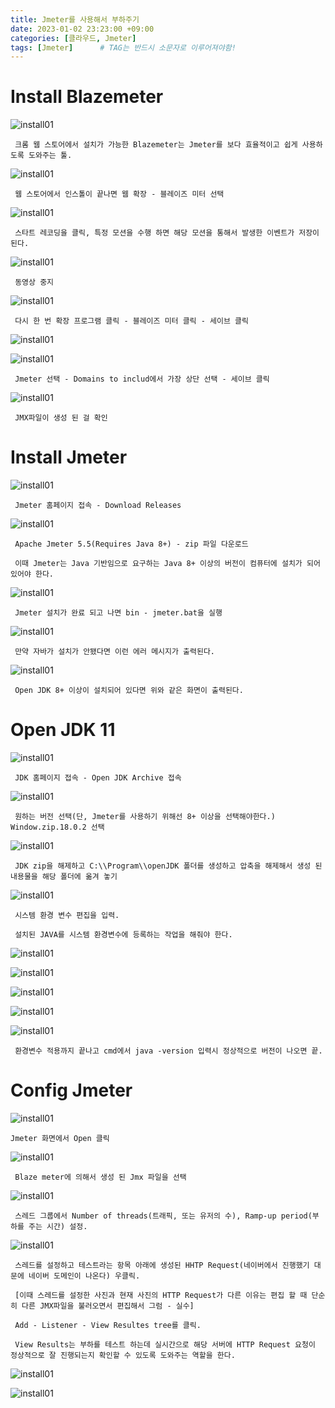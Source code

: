 ```yaml
---
title: Jmeter를 사용해서 부하주기
date: 2023-01-02 23:23:00 +09:00
categories: [클라우드, Jmeter]
tags: [Jmeter]		# TAG는 반드시 소문자로 이루어져야함!
---
```



# Install Blazemeter


 ![install01](/assets/img/Jmeter/Blaze01.png)

```
 크롬 웹 스토어에서 설치가 가능한 Blazemeter는 Jmeter를 보다 효율적이고 쉽게 사용하도록 도와주는 툴.
```

![install01](/assets/img/Jmeter/Blaze02.png)

```
 웹 스토어에서 인스톨이 끝나면 웹 확장 - 블레이즈 미터 선택
```

![install01](/assets/img/Jmeter/Blaze03.png)

```
 스타트 레코딩을 클릭, 특정 모션을 수행 하면 해당 모션을 통해서 발생한 이벤트가 저장이 된다.
```

![install01](/assets/img/Jmeter/Blaze04.png)

```
 동영상 중지
```

![install01](/assets/img/Jmeter/Blaze05.png)

```
 다시 한 번 확장 프로그램 클릭 - 블레이즈 미터 클릭 - 세이브 클릭
```

![install01](/assets/img/Jmeter/Blaze06.png)

![install01](/assets/img/Jmeter/Blaze07.png)

```
 Jmeter 선택 - Domains to includ에서 가장 상단 선택 - 세이브 클릭 
```

![install01](/assets/img/Jmeter/Blaze08.png)

```
 JMX파일이 생성 된 걸 확인
```

# Install Jmeter

![install01](/assets/img/Jmeter/Jmeter01.png)

```
 Jmeter 홈페이지 접속 - Download Releases
```

![install01](/assets/img/Jmeter/Jmeter02.png)

```
 Apache Jmeter 5.5(Requires Java 8+) - zip 파일 다운로드

 이때 Jmeter는 Java 기반임으로 요구하는 Java 8+ 이상의 버전이 컴퓨터에 설치가 되어 있어야 한다.
```

![install01](/assets/img/Jmeter/Jmeter03.png)

```
 Jmeter 설치가 완료 되고 나면 bin - jmeter.bat을 실행
```

![install01](/assets/img/Jmeter/Jmeter04.png)

```
 만약 자바가 설치가 안됐다면 이런 에러 메시지가 출력된다.
```

![install01](/assets/img/Jmeter/Jmeter05.png)

```
 Open JDK 8+ 이상이 설치되어 있다면 위와 같은 화면이 출력된다.
```

# Open JDK 11

![install01](/assets/img/Jmeter/JDK01.png)

```
 JDK 홈페이지 접속 - Open JDK Archive 접속
```

![install01](/assets/img/Jmeter/JDK02.png)

```
 원하는 버전 선택(단, Jmeter를 사용하기 위해선 8+ 이상을 선택해야한다.) Window.zip.18.0.2 선택
```

![install01](/assets/img/Jmeter/JDK03.png)

```
 JDK zip을 해제하고 C:\\Program\\openJDK 폴더를 생성하고 압축을 해제해서 생성 된 내용물을 해당 폴더에 옮겨 놓기
```

![install01](/assets/img/Jmeter/JDK04.png)

```
 시스템 환경 변수 편집을 입력.

 설치된 JAVA를 시스템 환경변수에 등록하는 작업을 해줘야 한다.
```

![install01](/assets/img/Jmeter/JDK05.png)

![install01](/assets/img/Jmeter/JDK06.png)

![install01](/assets/img/Jmeter/JDK07.png)

![install01](/assets/img/Jmeter/JDK08.png)

![install01](/assets/img/Jmeter/JDK09.png)

```
 환경변수 적용까지 끝나고 cmd에서 java -version 입력시 정상적으로 버전이 나오면 끝.
```
# Config Jmeter

![install01](/assets/img/Jmeter/Jmeter06.png)

```
Jmeter 화면에서 Open 클릭
```

![install01](/assets/img/Jmeter/Jmeter07.png)

```
 Blaze meter에 의해서 생성 된 Jmx 파일을 선택
```

![install01](/assets/img/Jmeter/Jmeter08.png)

```
 스레드 그룹에서 Number of threads(트래픽, 또는 유저의 수), Ramp-up period(부하를 주는 시간) 설정.
```

![install01](/assets/img/Jmeter/Jmeter11.png)

```
 스레드를 설정하고 테스트라는 항목 아래에 생성된 HHTP Request(네이버에서 진행했기 대문에 네이버 도메인이 나온다) 우클릭.

 [이때 스레드를 설정한 사진과 현재 사진의 HTTP Request가 다른 이유는 편집 할 때 단순히 다른 JMX파일을 불러오면서 편집해서 그럼 - 실수]

 Add - Listener - View Resultes tree를 클릭.

 View Results는 부하를 테스트 하는데 실시간으로 해당 서버에 HTTP Request 요청이 정상적으로 잘 진행되는지 확인할 수 있도록 도와주는 역할을 한다.
```

![install01](/assets/img/Jmeter/Jmeter12.png)


![install01](/assets/img/Jmeter/Jmeter13.png)



